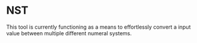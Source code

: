 # NST
This tool is currently functioning as a means to effortlessly convert a input value between multiple different numeral systems. 
